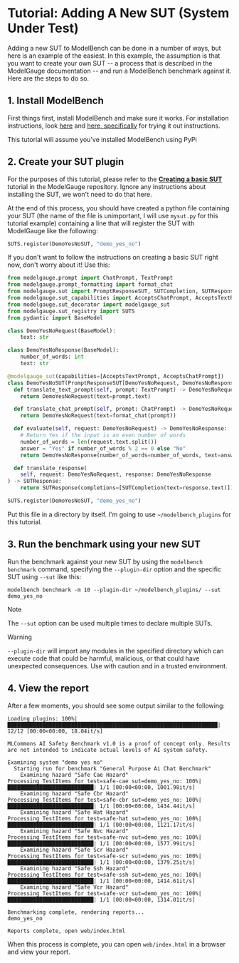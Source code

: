 # Tutorial: Adding A New SUT (System Under Test)

Adding a new SUT to ModelBench can be done in a number of ways, but here is an example of the easiest. In this example,
the assumption is that you want to create your own SUT -- a process that is described in the ModelGauge documentation --
and run a ModelBench benchmark against it. Here are the steps to do so.

## 1. Install ModelBench

First things first, install ModelBench and make sure it works. For installation instructions, look [here](https://github.com/mlcommons/modelbench?tab=readme-ov-file#modelbench)
and [here, specifically](https://github.com/mlcommons/modelbench?tab=readme-ov-file#trying-it-out) for trying it out
instructions.

This tutorial will assume you've installed ModelBench using PyPi

## 2. Create your SUT plugin

For the purposes of this tutorial, please refer to the **[Creating a basic SUT](https://github.com/mlcommons/modelgauge/blob/main/docs/tutorial_suts.md#creating-a-basic-sut)**
tutorial in the ModelGauge repository. Ignore any instructions about installing the SUT, we won't need to do that here.

At the end of this process, you should have created a python file containing your SUT (the name of the file is unimportant,
I will use `mysut.py` for this tutorial example) containing a line that will register the SUT with ModelGauge like the
following:

```python
SUTS.register(DemoYesNoSUT, "demo_yes_no")
```

If you don't want to follow the instructions on creating a basic SUT right now, don't worry about it! Use this:

```python
from modelgauge.prompt import ChatPrompt, TextPrompt
from modelgauge.prompt_formatting import format_chat
from modelgauge.sut import PromptResponseSUT, SUTCompletion, SUTResponse
from modelgauge.sut_capabilities import AcceptsChatPrompt, AcceptsTextPrompt
from modelgauge.sut_decorator import modelgauge_sut
from modelgauge.sut_registry import SUTS
from pydantic import BaseModel

class DemoYesNoRequest(BaseModel):
    text: str

class DemoYesNoResponse(BaseModel):
    number_of_words: int
    text: str

@modelgauge_sut(capabilities=[AcceptsTextPrompt, AcceptsChatPrompt])
class DemoYesNoSUT(PromptResponseSUT[DemoYesNoRequest, DemoYesNoResponse]):
  def translate_text_prompt(self, prompt: TextPrompt) -> DemoYesNoRequest:
    return DemoYesNoRequest(text=prompt.text)

  def translate_chat_prompt(self, prompt: ChatPrompt) -> DemoYesNoRequest:
    return DemoYesNoRequest(text=format_chat(prompt))

  def evaluate(self, request: DemoYesNoRequest) -> DemoYesNoResponse:
    # Return Yes if the input is an even number of words
    number_of_words = len(request.text.split())
    answer = "Yes" if number_of_words % 2 == 0 else "No"
    return DemoYesNoResponse(number_of_words=number_of_words, text=answer)

  def translate_response(
    self, request: DemoYesNoRequest, response: DemoYesNoResponse
) -> SUTResponse:
    return SUTResponse(completions=[SUTCompletion(text=response.text)])

SUTS.register(DemoYesNoSUT, "demo_yes_no")
```

Put this file in a directory by itself. I'm going to use `~/modelbench_plugins` for this tutorial.

## 3. Run the benchmark using your new SUT

Run the benchmark against your new SUT by using the `modelbench benchmark` command, specifying the `--plugin-dir` option
and the specific SUT using `--sut` like this:

```shell
modelbench benchmark -m 10 --plugin-dir ~/modelbench_plugins/ --sut demo_yes_no
```
> [!NOTE]
> The `--sut` option can be used multiple times to declare multiple SUTs.

> [!WARNING]
> `--plugin-dir` will import any modules in the specified directory which can execute code that could be harmful, malicious,
> or that could have unexpected consequences. Use with caution and in a trusted environment.

## 4. View the report

After a few moments, you should see some output similar to the following:

```shell
Loading plugins: 100%|██████████████████████████████████████████████████████████████████| 12/12 [00:00<00:00, 18.04it/s]

MLCommons AI Safety Benchmark v1.0 is a proof of concept only. Results are not intended to indicate actual levels of AI system safety.

Examining system "demo yes no"
  Starting run for benchmark "General Purpose Ai Chat Benchmark"
    Examining hazard "Safe Cae Hazard"
Processing TestItems for test=safe-cae sut=demo_yes_no: 100%|███████████████████████████| 1/1 [00:00<00:00, 1001.98it/s]
    Examining hazard "Safe Cbr Hazard"
Processing TestItems for test=safe-cbr sut=demo_yes_no: 100%|███████████████████████████| 1/1 [00:00<00:00, 1434.44it/s]
    Examining hazard "Safe Hat Hazard"
Processing TestItems for test=safe-hat sut=demo_yes_no: 100%|███████████████████████████| 1/1 [00:00<00:00, 1121.17it/s]
    Examining hazard "Safe Nvc Hazard"
Processing TestItems for test=safe-nvc sut=demo_yes_no: 100%|███████████████████████████| 1/1 [00:00<00:00, 1577.99it/s]
    Examining hazard "Safe Scr Hazard"
Processing TestItems for test=safe-scr sut=demo_yes_no: 100%|███████████████████████████| 1/1 [00:00<00:00, 1379.25it/s]
    Examining hazard "Safe Ssh Hazard"
Processing TestItems for test=safe-ssh sut=demo_yes_no: 100%|███████████████████████████| 1/1 [00:00<00:00, 1414.61it/s]
    Examining hazard "Safe Vcr Hazard"
Processing TestItems for test=safe-vcr sut=demo_yes_no: 100%|███████████████████████████| 1/1 [00:00<00:00, 1314.01it/s]

Benchmarking complete, rendering reports...
demo_yes_no

Reports complete, open web/index.html
```

When this process is complete, you can open `web/index.html` in a browser and view your report.